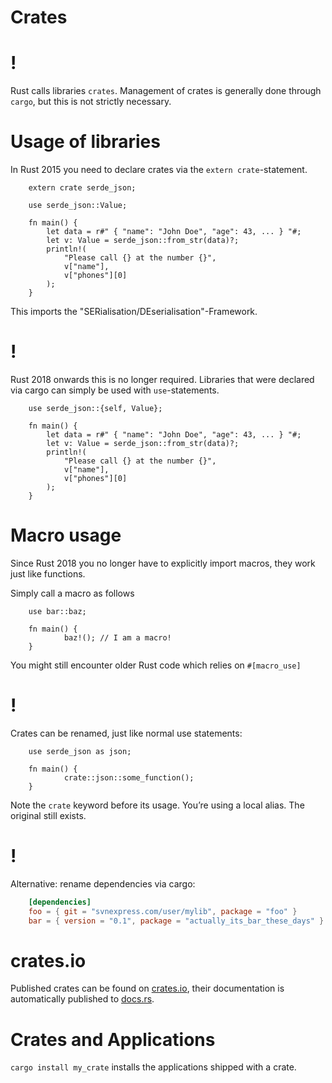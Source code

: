 # Crates

!
=

Rust calls libraries `crates`. Management of crates is generally done
through `cargo`, but this is not strictly necessary.

Usage of libraries
==================

In Rust 2015 you need to declare crates via the
`extern crate`-statement.

```rust,ignore
    extern crate serde_json;

    use serde_json::Value;

    fn main() {
        let data = r#" { "name": "John Doe", "age": 43, ... } "#;
        let v: Value = serde_json::from_str(data)?;
        println!(
            "Please call {} at the number {}",
            v["name"],
            v["phones"][0]
        );
    }
```
This imports the "SERialisation/DEserialisation"-Framework.

!
=

Rust 2018 onwards this is no longer required. Libraries that were
declared via cargo can simply be used with `use`-statements.
```rust,ignore
    use serde_json::{self, Value};

    fn main() {
        let data = r#" { "name": "John Doe", "age": 43, ... } "#;
        let v: Value = serde_json::from_str(data)?;
        println!(
            "Please call {} at the number {}",
            v["name"],
            v["phones"][0]
        );
    }
```
Macro usage
===========

Since Rust 2018 you no longer have to explicitly import macros, they
work just like functions.

Simply call a macro as follows
```rust,ignore
    use bar::baz;

    fn main() {
            baz!(); // I am a macro!
    }
```
You might still encounter older Rust code which relies on `#[macro_use]`

!
=

Crates can be renamed, just like normal use statements:
```rust,ignore
    use serde_json as json;

    fn main() {
            crate::json::some_function();
    }
```
Note the `crate` keyword before its usage. You’re using a local alias.
The original still exists.

!
=

Alternative: rename dependencies via cargo:
```toml
    [dependencies]
    foo = { git = "svnexpress.com/user/mylib", package = "foo" }
    bar = { version = "0.1", package = "actually_its_bar_these_days" }
```
crates.io
=========

Published crates can be found on [crates.io](https://crates.io), their
documentation is automatically published to [docs.rs](https://docs.rs).

Crates and Applications
=======================

`cargo install my_crate` installs the applications shipped with a crate.
